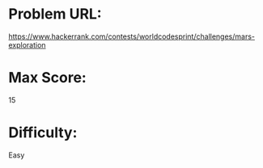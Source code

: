# Problem URL:
https://www.hackerrank.com/contests/worldcodesprint/challenges/mars-exploration

# Max Score:
15

# Difficulty:
Easy
